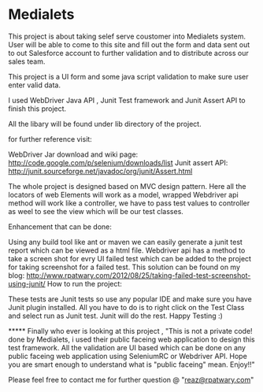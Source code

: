 Medialets
=========


This project is about taking selef serve coustomer into Medialets system. User will be able to come to this site and fill out the form and data sent out to out Salesforce account to further validation and to distribute across our sales team.

This project is a UI form and some java script validation to make sure user enter valid data.

I used WebDriver Java API , Junit Test framework and Junit Assert API to finish this project.

All the libary will be found under lib directory of the project.

for further reference visit:

WebDriver Jar download and wiki page: http://code.google.com/p/selenium/downloads/list 
Junit assert API: http://junit.sourceforge.net/javadoc/org/junit/Assert.html

The whole project is designed based on MVC design pattern. Here all the locators of web Elements will work as a model, wrapped Webdriver api method will work like a controller, we have to pass test values to controller as weel to see the view which will be our test classes.

Enhancement that can be done:

Using any build tool like ant or maven we can easily generate a junit test report which can be viewed as a html file.
Webdriver api has a method to take a screen shot for evry UI failed test which can be added to the project for taking screenshot for a failed test. This solution can be found on my blog: http://www.rpatwary.com/2012/08/25/taking-failed-test-screenshot-using-junit/
How to run the project:

These tests are Junit tests so use any popular IDE and make sure you have Junit plugin installed. All you have to do is to right click on the Test Class and select run as Junit test. Junit will do the rest.
Happy Testing :)

 ***** Finally who ever is looking at this project , "This is not a private code! done by Medialets, i used their public faceing 
web application to design this test framework. All the validation are UI based which can be done on any public faceing web application using
SeleniumRC or Webdriver API. Hope you are smart enough to understand what is "public faceing" mean. Enjoy!!"

Please feel free to contact me for further question @ "reaz@rpatwary.com"
